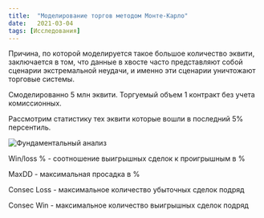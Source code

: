 ```yaml
---
title:  "Моделирование торгов методом Монте-Карло"
date:   2021-03-04
tags: [Исследования]
---
```



Причина, по которой моделируется такое большое количество эквити, заключается в том, что данные в хвосте часто представляют собой сценарии экстремальной неудачи,
и именно эти сценарии уничтожают торговые системы.

Смоделированно 5 млн эквити.
Торгуемый объем 1 контракт без учета комиссионных.


Рассмотрим статистику тех эквити которые вошли в последний 5% персентиль.

<img src="https://ragve-hub.github.io/console-light/images/Mc_95.jpg" alt="Фундаментальный анализ">

Win/loss % - соотношение выигрышных сделок к проигрышным в %

MaxDD - максимальная просадка в %

Consec Loss - максимальное количество убыточных сделок подряд

Consec Win - максимальное количество выигрышных сделок подряд
